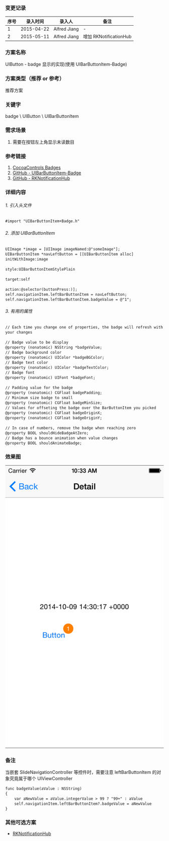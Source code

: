 ### 变更记录
| 序号 | 录入时间 | 录入人 | 备注 |
| -- | -- | -- | -- |
| 1 | 2015-04-22 | Alfred Jiang | - |
| 2 | 2015-05-11 | Alfred Jiang | 增加 RKNotificationHub|

### 方案名称
UIButton - badge 显示的实现(使用 UIBarButtonItem-Badge)

### 方案类型（推荐 or 参考）
推荐方案

### 关键字
badge \ UIButton \ UIBarButtonItem

### 需求场景
1. 需要在按钮左上角显示未读数目

### 参考链接
1. [CocoaControls Badges](https://www.cocoacontrols.com/search?utf8=%E2%9C%93&q=badge)
2. [GitHub - UIBarButtonItem-Badge](https://github.com/mikeMTOL/UIBarButtonItem-Badge)
3. [GitHub - RKNotificationHub](https://github.com/cwRichardKim/RKNotificationHub)

### 详细内容

###### 1. 引入头文件
    #import "UIBarButtonItem+Badge.h"

###### 2. 添加 UIBarButtonItem

    UIImage *image = [UIImage imageNamed:@"someImage"];
    UIBarButtonItem *navLeftButton = [[UIBarButtonItem alloc] initWithImage:image
                                                                      style:UIBarButtonItemStylePlain
                                                                     target:self
                                                                     action:@selector(buttonPress:)];
    self.navigationItem.leftBarButtonItem = navLeftButton;
    self.navigationItem.leftBarButtonItem.badgeValue = @"1";

###### 3. 有用的属性
    // Each time you change one of properties, the badge will refresh with your changes

    // Badge value to be display
    @property (nonatomic) NSString *badgeValue;
    // Badge background color
    @property (nonatomic) UIColor *badgeBGColor;
    // Badge text color
    @property (nonatomic) UIColor *badgeTextColor;
    // Badge font
    @property (nonatomic) UIFont *badgeFont;

    // Padding value for the badge
    @property (nonatomic) CGFloat badgePadding;
    // Minimum size badge to small
    @property (nonatomic) CGFloat badgeMinSize;
    // Values for offseting the badge over the BarButtonItem you picked
    @property (nonatomic) CGFloat badgeOriginX;
    @property (nonatomic) CGFloat badgeOriginY;

    // In case of numbers, remove the badge when reaching zero
    @property BOOL shouldHideBadgeAtZero;
    // Badge has a bounce animation when value changes
    @property BOOL shouldAnimateBadge;

### 效果图
![screenshotbadge](images/screenshotbadge.png)

### 备注

当嵌套 SlideNavigationController 等控件时，需要注意 leftBarButtonItem 的对象究竟属于哪个 UIViewController

    func badgeValue(aValue : NSString)
    {
        var aNewValue = aValue.integerValue > 99 ? "99+" : aValue
        self.navigationItem.leftBarButtonItem?.badgeValue = aNewValue
    }

### 其他可选方案

* [RKNotificationHub](https://github.com/viktyz/RKNotificationHub)
